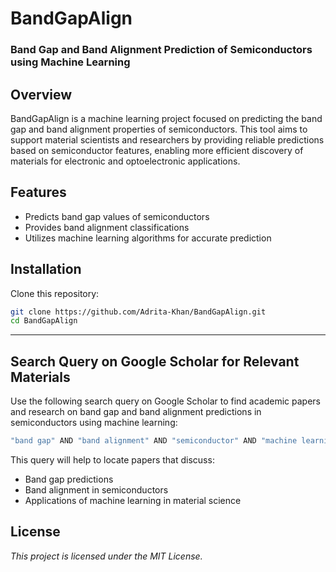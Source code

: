 # BandGapAlign

### Band Gap and Band Alignment Prediction of Semiconductors using Machine Learning

## Overview
BandGapAlign is a machine learning project focused on predicting the band gap and band alignment properties of semiconductors. This tool aims to support material scientists and researchers by providing reliable predictions based on semiconductor features, enabling more efficient discovery of materials for electronic and optoelectronic applications.

## Features
- Predicts band gap values of semiconductors
- Provides band alignment classifications
- Utilizes machine learning algorithms for accurate prediction

## Installation

Clone this repository:
```bash
git clone https://github.com/Adrita-Khan/BandGapAlign.git
cd BandGapAlign
```
---

## Search Query on Google Scholar for Relevant Materials

Use the following search query on Google Scholar to find academic papers and research on band gap and band alignment predictions in semiconductors using machine learning:

```bash
"band gap" AND "band alignment" AND "semiconductor" AND "machine learning"
```
This query will help to locate papers that discuss:

- Band gap predictions
- Band alignment in semiconductors
- Applications of machine learning in material science


## License
*This project is licensed under the MIT License.*
